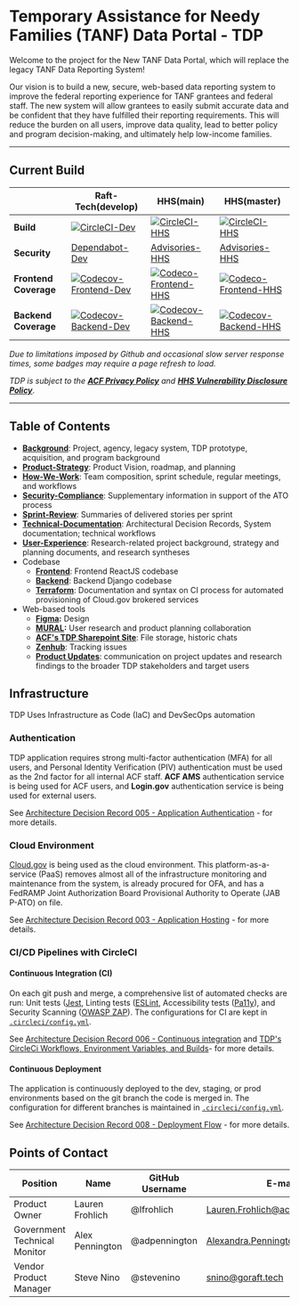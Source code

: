 # Temporary Assistance for Needy Families (TANF) Data Portal - TDP
   
Welcome to the project for the New TANF Data Portal, which will replace the legacy TANF Data Reporting System!

Our vision is to build a new, secure, web-based data reporting system to improve the federal reporting experience for TANF grantees and federal staff. The new system will allow grantees to easily submit accurate data and be confident that they have fulfilled their reporting requirements. This will reduce the burden on all users, improve data quality, lead to better policy and program decision-making, and ultimately help low-income families.

---

## Current Build

|| Raft-Tech(develop) |  HHS(main) | HHS(master)
|---|---|---|---|
|**Build**| [![CircleCI-Dev](https://circleci.com/gh/raft-tech/TANF-app/tree/develop.svg?style=shield)](https://circleci.com/gh/raft-tech/TANF-app/tree/develop) | [![CircleCI-HHS](https://circleci.com/gh/HHS/TANF-app/tree/main.svg?style=shield)](https://circleci.com/gh/HHS/TANF-app/tree/main)|[![CircleCI-HHS](https://circleci.com/gh/HHS/TANF-app/tree/master.svg?style=shield)](https://circleci.com/gh/HHS/TANF-app/tree/master)
|**Security**| [Dependabot-Dev](https://github.com/raft-tech/TANF-app/security/dependabot) | [Advisories-HHS](https://github.com/HHS/TANF-app/security/advisories) | [Advisories-HHS](https://github.com/HHS/TANF-app/security/advisories)
|**Frontend Coverage**| [![Codecov-Frontend-Dev](https://codecov.io/gh/raft-tech/TANF-app/branch/develop/graph/badge.svg?flag=dev-frontend)](https://codecov.io/gh/raft-tech/TANF-app?flag=dev-frontend) | [![Codeco-Frontend-HHS](https://codecov.io/gh/HHS/TANF-app/branch/main/graph/badge.svg?flag=main-frontend)](https://codecov.io/gh/HHS/TANF-app?flag=main-frontend)   | [![Codeco-Frontend-HHS](https://codecov.io/gh/HHS/TANF-app/branch/master/graph/badge.svg?flag=master-frontend)](https://codecov.io/gh/HHS/TANF-app?flag=master-frontend) 
|**Backend Coverage**|  [![Codecov-Backend-Dev](https://codecov.io/gh/raft-tech/TANF-app/branch/develop/graph/badge.svg?flag=dev-backend)](https://codecov.io/gh/raft-tech/TANF-app/branch/develop?flag=dev-backend)|   [![Codecov-Backend-HHS]( https://codecov.io/gh/HHS/TANF-app/branch/main/graph/badge.svg?flag=main-backend)](https://codecov.io/gh/HHS/TANF-app/branch/main?flag=main-backend) |  [![Codecov-Backend-HHS]( https://codecov.io/gh/HHS/TANF-app/branch/master/graph/badge.svg?flag=master-backend)](https://codecov.io/gh/HHS/TANF-app/branch/master?flag=master-backend)

*Due to limitations imposed by Github and occasional slow server response times, some badges may require a page refresh to load.*

*TDP is subject to the **[ACF Privacy Policy](https://www.acf.hhs.gov/privacy-policy)** and **[HHS Vulnerability Disclosure Policy](https://www.hhs.gov/vulnerability-disclosure-policy/index.html)***.

---
## Table of Contents

+ **[Background](./docs/Background)**: Project, agency, legacy system, TDP prototype, acquisition, and program background
+ **[Product-Strategy](./docs/Product-Strategy)**: Product Vision, roadmap, and planning
+ **[How-We-Work](./docs/How-We-Work)**: Team composition, sprint schedule, regular meetings, and workflows
+ **[Security-Compliance](./docs/Security-Compliance)**: Supplementary information in support of the ATO process
+ **[Sprint-Review](./docs/Sprint-Review)**: Summaries of delivered stories per sprint
+ **[Technical-Documentation](./docs/Technical-Documentation)**: Architectural Decision Records, System documentation; technical workflows
+ **[User-Experience](./docs/User-Experience)**: Research-related project background, strategy and planning documents, and research syntheses
+ Codebase
  + **[Frontend](./tdrs-frontend)**: Frontend ReactJS codebase
  + **[Backend](./tdrs-backend)**: Backend Django codebase
  + **[Terraform](./terraform)**: Documentation and syntax on CI process for automated provisioning of Cloud.gov brokered services
+ Web-based tools
    + **[Figma](https://www.figma.com/file/irgQPLTrajxCXNiYBTEnMV/TDP-Mockups-For-Feedback):** Design
    + **[MURAL](https://app.mural.co/t/raft2792):** User research and product planning collaboration
    + **[ACF's TDP Sharepoint Site](https://hhsgov.sharepoint.com/sites/TANFDataPortalOFA/Shared%20Documents/Forms/AllItems.aspx)**: File storage, historic chats
    + **[Zenhub](https://app.zenhub.com/workspaces/tdrs-sprint-board-5f18ab06dfd91c000f7e682e/board?repos=281707402)**: Tracking issues
    + **[Product Updates](./product-updates)**: communication on project updates and research findings to the broader TDP stakeholders and target users

## Infrastructure

TDP Uses Infrastructure as Code (IaC) and DevSecOps automation

### **Authentication**

TDP application requires strong multi-factor authentication (MFA) for all users, and Personal Identity Verification (PIV) authentication must be used as the 2nd factor for all internal ACF staff. 
**ACF AMS** authentication service is being used for ACF users, and **Login.gov** authentication service is being used for external users. 

See [Architecture Decision Record 005 - Application Authentication](./docs/Technical-Documentation/Architecture-Decision-Record/005-application-authentication.md) - for more details.

### **Cloud Environment**

[Cloud.gov](https://cloud.gov/) is being used as the cloud environment. This platform-as-a-service (PaaS) removes almost all of the infrastructure monitoring and maintenance from the system, is already procured for OFA, and has a FedRAMP Joint Authorization Board Provisional Authority to Operate (JAB P-ATO) on file. 

See [Architecture Decision Record 003 - Application Hosting](./docs/Technical-Documentation/Architecture-Decision-Record/003-Application-hosting.md) - for more details.

### **CI/CD Pipelines with CircleCI**

#### Continuous Integration (CI)

On each git push and merge, a comprehensive list of automated checks are run: Unit tests ([Jest](https://jestjs.io/), Linting tests ([ESLint](https://eslint.org/), Accessibility tests ([Pa11y](https://pa11y.org/)), and Security Scanning ([OWASP ZAP](https://owasp.org/www-project-zap/)). The configurations for CI are kept in [`.circleci/config.yml`](https://github.com/HHS/TANF-app/blob/master/.circleci/config.yml). 

See [Architecture Decision Record 006 - Continuous integration](./docs/Technical-Documentation/Architecture-Decision-Record/006-continuous-integration.md) and [TDP's CircleCi Workflows, Environment Variables, and Builds](./docs/Technical-Documentation/circle-ci.md)- for more details.

#### Continuous Deployment

The application is continuously deployed to the dev, staging, or prod environments based on the git branch the code is merged in. The configuration for different branches is maintained in [`.circleci/config.yml`](./.circleci/config.yml#L107).

See [Architecture Decision Record 008 - Deployment Flow](docs/Technical-Documentation/Architecture-Decision-Record/008-deployment-flow.md) - for more details.

## Points of Contact
| Position |Name | GitHub Username | E-mail |
|--|--|--|--|
| Product Owner |Lauren Frohlich |@lfrohlich |Lauren.Frohlich@acf.hhs.gov|
| Government Technical Monitor |Alex Pennington |@adpennington |Alexandra.Pennington@acf.hhs.gov|
| Vendor Product Manager |Steve Nino |@stevenino |snino@goraft.tech |
